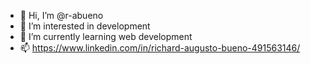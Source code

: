 - 👋 Hi, I’m @r-abueno
- 👀 I’m interested in development
- 🌱 I’m currently learning web development
- 📫 https://www.linkedin.com/in/richard-augusto-bueno-491563146/

<!---
r-abueno/r-abueno is a ✨ special ✨ repository because its `README.md` (this file) appears on your GitHub profile.
You can click the Preview link to take a look at your changes.
--->
